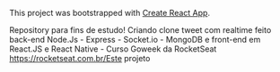 This project was bootstrapped with [Create React App](https://github.com/facebook/create-react-app).

Repository para fins de estudo! Criando clone tweet com realtime feito back-end Node.Js - Express - Socket.io - MongoDB e front-end em React.JS e React Native - Curso Goweek da RocketSeat https://rocketseat.com.br/Este projeto
